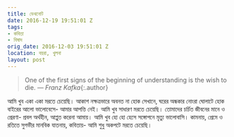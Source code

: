 ```yaml
---
title: ডেথনোট
date: 2016-12-19 19:51:01 Z
tags:
- কবিতা
- বিষাদ
orig_date: 2016-12-03 19:51:01 Z
location: বয়রা, খুলনা
layout: post
---
```


> One of the first signs of the beginning of understanding is the wish to die. *— Franz Kafka*{:.author}

আমি খুব একা একা মরতে চেয়েছি।
আকাশ নক্ষত্রভারে অবনত না হোক সেখানে,
ঘরের অন্ধকার নোংরা ঘোলাটে হোক
বাইরের আলো ভালোবেসে-
আমার আপত্তি নেই।
আমি খুব সাধারণ মরতে চেয়েছি।
তোমাদের চর্চিত জীবনের মানে ও প্রেরণা-
প্রবল অর্থহীন,
আপ্লুত করেনা আমায়।
আমি খুব হো হো হেসে
সঙ্গোপনে মৃত্যু ভালোবাসি।
কামনায়, প্রেমে ও রতিতে
সুগভীর মানবিক যাতনায়,
কবিতায়-
আমি শুধু অকপটে মরতে চেয়েছি।

